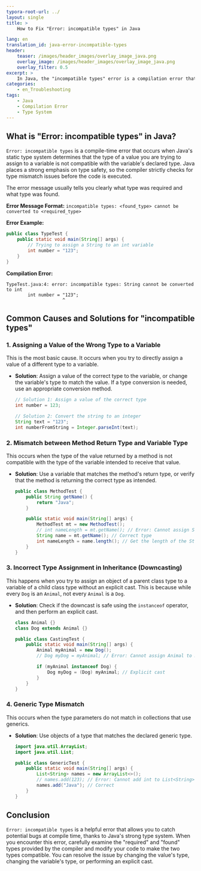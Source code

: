 ```yaml
---
typora-root-url: ../
layout: single
title: >
    How to Fix "Error: incompatible types" in Java

lang: en
translation_id: java-error-incompatible-types
header:
    teaser: /images/header_images/overlay_image_java.png
    overlay_image: /images/header_images/overlay_image_java.png
    overlay_filter: 0.5
excerpt: >
    In Java, the "incompatible types" error is a compilation error that occurs when you try to assign a value of an incompatible type to a variable or pass it to a method. This article explains its causes and solutions.
categories:
    - en_Troubleshooting
tags:
    - Java
    - Compilation Error
    - Type System
---
```


## What is "Error: incompatible types" in Java?

`Error: incompatible types` is a compile-time error that occurs when Java's static type system determines that the type of a value you are trying to assign to a variable is not compatible with the variable's declared type. Java places a strong emphasis on type safety, so the compiler strictly checks for type mismatch issues before the code is executed.

The error message usually tells you clearly what type was required and what type was found.

**Error Message Format:**
`incompatible types: <found_type> cannot be converted to <required_type>`

**Error Example:**
```java
public class TypeTest {
    public static void main(String[] args) {
        // Trying to assign a String to an int variable
        int number = "123"; 
    }
}
```

**Compilation Error:**
```
TypeTest.java:4: error: incompatible types: String cannot be converted to int
        int number = "123";
                     ^
```

## Common Causes and Solutions for "incompatible types"

### 1. Assigning a Value of the Wrong Type to a Variable

This is the most basic cause. It occurs when you try to directly assign a value of a different type to a variable.

-   **Solution**: Assign a value of the correct type to the variable, or change the variable's type to match the value. If a type conversion is needed, use an appropriate conversion method.
    ```java
    // Solution 1: Assign a value of the correct type
    int number = 123;

    // Solution 2: Convert the string to an integer
    String text = "123";
    int numberFromString = Integer.parseInt(text);
    ```

### 2. Mismatch between Method Return Type and Variable Type

This occurs when the type of the value returned by a method is not compatible with the type of the variable intended to receive that value.

-   **Solution**: Use a variable that matches the method's return type, or verify that the method is returning the correct type as intended.
    ```java
    public class MethodTest {
        public String getName() {
            return "Java";
        }

        public static void main(String[] args) {
            MethodTest mt = new MethodTest();
            // int nameLength = mt.getName(); // Error: Cannot assign String to int
            String name = mt.getName(); // Correct type
            int nameLength = name.length(); // Get the length of the String
        }
    }
    ```

### 3. Incorrect Type Assignment in Inheritance (Downcasting)

This happens when you try to assign an object of a parent class type to a variable of a child class type without an explicit cast. This is because while every `Dog` is an `Animal`, not every `Animal` is a `Dog`.

-   **Solution**: Check if the downcast is safe using the `instanceof` operator, and then perform an explicit cast.
    ```java
    class Animal {}
    class Dog extends Animal {}

    public class CastingTest {
        public static void main(String[] args) {
            Animal myAnimal = new Dog();
            // Dog myDog = myAnimal; // Error: Cannot assign Animal to Dog

            if (myAnimal instanceof Dog) {
                Dog myDog = (Dog) myAnimal; // Explicit cast
            }
        }
    }
    ```

### 4. Generic Type Mismatch

This occurs when the type parameters do not match in collections that use generics.

-   **Solution**: Use objects of a type that matches the declared generic type.
    ```java
    import java.util.ArrayList;
    import java.util.List;

    public class GenericTest {
        public static void main(String[] args) {
            List<String> names = new ArrayList<>();
            // names.add(123); // Error: Cannot add int to List<String>
            names.add("Java"); // Correct
        }
    }
    ```

## Conclusion

`Error: incompatible types` is a helpful error that allows you to catch potential bugs at compile time, thanks to Java's strong type system. When you encounter this error, carefully examine the "required" and "found" types provided by the compiler and modify your code to make the two types compatible. You can resolve the issue by changing the value's type, changing the variable's type, or performing an explicit cast.

